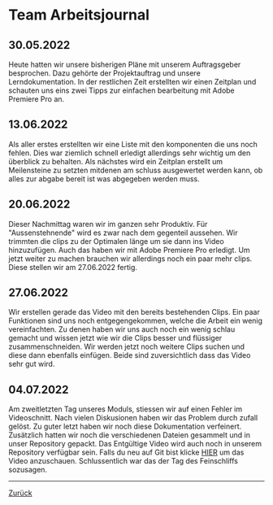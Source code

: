 # Team Arbeitsjournal

## 30.05.2022
Heute hatten wir unsere bisherigen Pläne mit unserem Auftragsgeber besprochen. Dazu gehörte der Projektauftrag und unsere Lerndokumentation.
In der restlichen Zeit erstellten wir einen Zeitplan und schauten uns eins zwei Tipps zur einfachen bearbeitung mit Adobe Premiere Pro an.

## 13.06.2022
Als aller erstes erstellten wir eine Liste mit den komponenten die uns noch fehlen. Dies war ziemlich schnell erledigt allerdings sehr wichtig um den überblick zu behalten. Als nächstes wird ein Zeitplan erstellt um Meilensteine zu setzten mitdenen am schluss ausgewertet werden kann, ob alles zur abgabe bereit ist was abgegeben werden muss.

## 20.06.2022
Dieser Nachmittag waren wir im ganzen sehr Produktiv. Für "Aussenstehnende" wird es zwar nach dem gegenteil aussehen. Wir trimmten die clips zu der Optimalen länge um sie dann ins Video hinzuzufügen. Auch das haben wir mit Adobe Premiere Pro erledigt. Um jetzt weiter zu machen brauchen wir allerdings noch ein paar mehr clips. Diese stellen wir am 27.06.2022 fertig. 

## 27.06.2022
Wir erstellen gerade das Video mit den bereits bestehenden Clips. Ein paar Funktionen sind uns noch entgegengekommen, welche die Arbeit ein wenig vereinfachten. Zu denen haben wir uns auch noch ein wenig schlau gemacht und wissen jetzt wie wir die Clips besser und flüssiger zusammenschneiden. Wir werden jetzt noch weitere Clips suchen und diese dann ebenfalls einfügen. Beide sind zuversichtlich dass das Video sehr gut wird.

## 04.07.2022
Am zweitletzten Tag unseres Moduls, stiessen wir auf einen Fehler im Videoschnitt. Nach vielen Diskusionen haben wir das Problem durch zufall gelöst. Zu guter letzt haben wir noch diese Dokumentation verfeinert. Zusätzlich hatten wir noch die verschiedenen Dateien gesammelt und in unser Repository gepackt. Das Entgültige Video wird auch noch in unserem Repository verfügbar sein. Falls du neu auf Git bist klicke [HIER](Montage.mp4) um das Video anzuschauen. Schlussentlich war das der Tag des Feinschliffs sozusagen.


--------------------------------------------------------------------------
[Zurück](README.md)